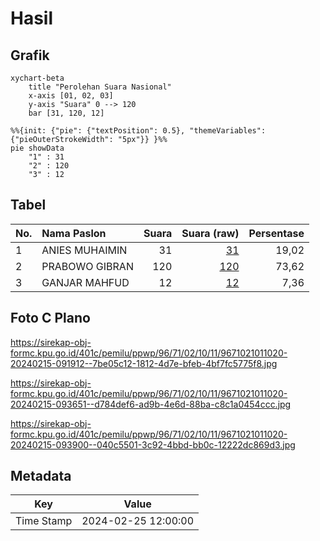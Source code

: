 # Hasil

## Grafik

```mermaid
xychart-beta
    title "Perolehan Suara Nasional"
    x-axis [01, 02, 03]
    y-axis "Suara" 0 --> 120
    bar [31, 120, 12]
```

```mermaid
%%{init: {"pie": {"textPosition": 0.5}, "themeVariables": {"pieOuterStrokeWidth": "5px"}} }%%
pie showData
    "1" : 31
    "2" : 120
    "3" : 12
```

## Tabel

| No. | Nama Paslon    | Suara | Suara (raw) | Persentase |
|:--- |:-------------- | -----:| -----------:| ----------:|
| 1   | ANIES MUHAIMIN | 31    | [31][p-1]   | 19,02      |
| 2   | PRABOWO GIBRAN | 120   | [120][p-2]  | 73,62      |
| 3   | GANJAR MAHFUD  | 12    | [12][p-3]   | 7,36       |


[p-1]: https://github.com/gigit-pemilu/pemilu-2024/blob/main/pilpres/hitung-suara/sub/96-papua-barat-daya/sub/71-kota-sorong/sub/02-sorong-timur/sub/1011-klawuyuk/sub/020-tps/sub/paslon-1.txt
[p-2]: https://github.com/gigit-pemilu/pemilu-2024/blob/main/pilpres/hitung-suara/sub/96-papua-barat-daya/sub/71-kota-sorong/sub/02-sorong-timur/sub/1011-klawuyuk/sub/020-tps/sub/paslon-2.txt
[p-3]: https://github.com/gigit-pemilu/pemilu-2024/blob/main/pilpres/hitung-suara/sub/96-papua-barat-daya/sub/71-kota-sorong/sub/02-sorong-timur/sub/1011-klawuyuk/sub/020-tps/sub/paslon-3.txt

## Foto C Plano

https://sirekap-obj-formc.kpu.go.id/401c/pemilu/ppwp/96/71/02/10/11/9671021011020-20240215-091912--7be05c12-1812-4d7e-bfeb-4bf7fc5775f8.jpg

https://sirekap-obj-formc.kpu.go.id/401c/pemilu/ppwp/96/71/02/10/11/9671021011020-20240215-093651--d784def6-ad9b-4e6d-88ba-c8c1a0454ccc.jpg

https://sirekap-obj-formc.kpu.go.id/401c/pemilu/ppwp/96/71/02/10/11/9671021011020-20240215-093900--040c5501-3c92-4bbd-bb0c-12222dc869d3.jpg


## Metadata

| Key        | Value               |
| ---------- | ------------------- |
| Time Stamp | 2024-02-25 12:00:00 |




